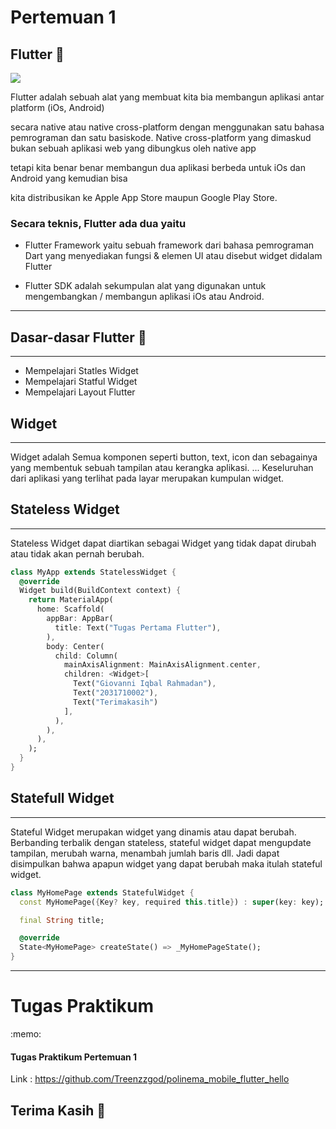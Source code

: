 <h1>Pertemuan 1 </h1>

<script src="https://gist.github.com/rxaviers/7360908.js"></script>


## __Flutter__ :art:

![](https://raharja.ac.id/wp-content/uploads/2020/11/Flutter-Cover.png)

Flutter adalah sebuah alat yang membuat kita bia membangun aplikasi antar platform (iOs, Android)

secara native atau native cross-platform dengan menggunakan satu bahasa pemrograman dan satu basiskode. Native cross-platform yang dimaskud bukan sebuah aplikasi web yang dibungkus oleh native app

tetapi kita benar benar membangun dua aplikasi berbeda untuk iOs dan Android yang kemudian bisa

kita distribusikan ke Apple App Store maupun Google Play Store.

### Secara teknis, Flutter ada dua yaitu 

- Flutter Framework yaitu sebuah framework dari bahasa pemrograman Dart yang menyediakan fungsi & elemen UI atau disebut widget didalam Flutter

- Flutter SDK adalah sekumpulan alat yang digunakan untuk mengembangkan / membangun aplikasi iOs atau Android.
<hr>

## Dasar-dasar Flutter :art:
<hr>

   - Mempelajari Statles Widget
   - Mempelajari Statful Widget
   - Mempelajari Layout Flutter


## Widget
<hr>

Widget adalah Semua komponen seperti button, text, icon dan sebagainya yang membentuk sebuah tampilan atau kerangka aplikasi. ... Keseluruhan dari aplikasi yang terlihat pada layar merupakan kumpulan widget.


## Stateless Widget
<hr>

Stateless Widget dapat diartikan sebagai Widget yang tidak dapat dirubah atau tidak akan pernah berubah.

``` dart
class MyApp extends StatelessWidget {
  @override
  Widget build(BuildContext context) {
    return MaterialApp(
      home: Scaffold(
        appBar: AppBar(
          title: Text("Tugas Pertama Flutter"),
        ),
        body: Center(
          child: Column(
            mainAxisAlignment: MainAxisAlignment.center,
            children: <Widget>[
              Text("Giovanni Iqbal Rahmadan"),
              Text("2031710002"),
              Text("Terimakasih")
            ],
          ),
        ),
      ),
    );
  }
}
```

## Statefull Widget
<hr>
Stateful Widget merupakan widget yang dinamis atau dapat berubah. Berbanding terbalik dengan stateless, stateful widget dapat mengupdate tampilan, merubah warna, menambah jumlah baris dll. Jadi dapat disimpulkan bahwa apapun widget yang dapat berubah maka itulah stateful widget.

``` dart
class MyHomePage extends StatefulWidget {
  const MyHomePage({Key? key, required this.title}) : super(key: key);

  final String title;

  @override
  State<MyHomePage> createState() => _MyHomePageState();
}
```
<hr>
<h1> Tugas Praktikum</h1> :memo:

#### Tugas Praktikum Pertemuan 1

Link :  https://github.com/Treenzzgod/polinema_mobile_flutter_hello


## Terima Kasih :memo:
